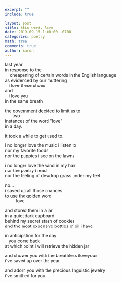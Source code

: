 ```yaml
---
excerpt: ""
include: true

layout: post
title: this word, love 
date: 2019-09-15 1:00:00 -0700
categories: poetry
math: true
comments: true
author: Aaron
---
```


last year  
in response to the  
&nbsp;&nbsp;&nbsp;&nbsp;cheapening of certain words in the English language  
as evidenced by our muttering  
&nbsp;&nbsp;&nbsp;i love these shoes  
and  
&nbsp;&nbsp;&nbsp;i love you  
in the same breath

the government decided to limit us to  
&nbsp;&nbsp;&nbsp;&nbsp;&nbsp;&nbsp;two  
instances of the word "love"  
in a day.  

it took a while to get used to.  

i no longer love the music i listen to  
nor my favorite foods  
nor the puppies i see on the lawns  

i no longer love the wind in my hair  
nor the poetry i read  
nor the feeling of dewdrop grass under my feet  

no...  
i saved up all those chances  
to use the golden word  
&nbsp;&nbsp;&nbsp;&nbsp;&nbsp;&nbsp;&nbsp;&nbsp;&nbsp;love  

and stored them in a jar  
in a quiet dark cupboard  
behind my secret stash of cookies  
and the most expensive bottles of oil i have  

in anticipation for the day  
&nbsp;&nbsp;&nbsp;you come back  
at which point i will retrieve the hidden jar  

and shower you with the breathless iloveyous  
i've saved up over the year  

and adorn you with the precious linguistic jewelry  
i've smithed for you.
